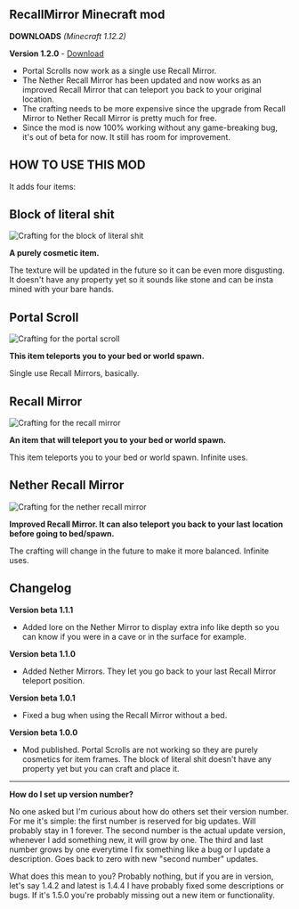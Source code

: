 ## RecallMirror Minecraft mod

**DOWNLOADS** *(Minecraft 1.12.2)*

**Version 1.2.0** - [Download](https://github.com/GodGMN/RecallMirror/raw/master/RecallMirror-1.2.0.jar)

* Portal Scrolls now work as a single use Recall Mirror.
* The Nether Recall Mirror has been updated and now works as an improved Recall Mirror that can teleport you back to your original location.
* The crafting needs to be more expensive since the upgrade from Recall Mirror to Nether Recall Mirror is pretty much for free.
* Since the mod is now 100% working without any game-breaking bug, it's out of beta for now. It still has room for improvement.

## **HOW TO USE THIS MOD**


It adds four items:

## **Block of literal shit**

![Crafting for the block of literal shit](https://imgur.com/fRBPvPz.png)

**A purely cosmetic item.**

The texture will be updated in the future so it can be even more disgusting. It doesn't have any property yet so it sounds like stone and can be insta mined with your bare hands.

## **Portal Scroll**

 ![Crafting for the portal scroll](https://imgur.com/WsEM0G7.png)

**This item teleports you to your bed or world spawn.**

Single use Recall Mirrors, basically.

## **Recall Mirror**

![Crafting for the recall mirror](https://imgur.com/b2dqhqr.png)

**An item that will teleport you to your bed or world spawn.**

This item teleports you to your bed or world spawn. Infinite uses.

## **Nether Recall Mirror**

![Crafting for the nether recall mirror](https://imgur.com/b1zbAXR.png)

**Improved Recall Mirror. It can also teleport you back to your last location before going to bed/spawn.**

The crafting will change in the future to make it more balanced. Infinite uses. 

## **Changelog**

**Version beta 1.1.1**

* Added lore on the Nether Mirror to display extra info like depth so you can know if you were in a cave or in the surface for example.

**Version beta 1.1.0**

* Added Nether Mirrors. They let you go back to your last Recall Mirror teleport position.

**Version beta 1.0.1**

* Fixed a bug when using the Recall Mirror without a bed.

**Version beta 1.0.0**

* Mod published. Portal Scrolls are not working so they are purely cosmetics for item frames. The block of literal shit doesn't have any property yet but you can craft and place it.

----

**How do I set up version number?**

No one asked but I'm curious about how do others set their version number. For me it's simple: the first number is reserved for big updates. Will probably stay in 1 forever. The second number is the actual update version, whenever I add something new, it will grow by one. The third and last number grows by one everytime I fix something like a bug or I update a description. Goes back to zero with new "second number" updates.

What does this mean to you? Probably nothing, but if you are in version, let's say 1.4.2 and latest is 1.4.4 I have probably fixed some descriptions or bugs. If it's 1.5.0 you're probably missing out a new item or functionality.
